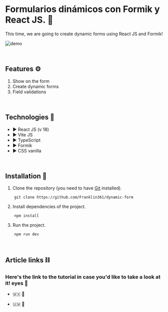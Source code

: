 # Formularios dinámicos con Formik y React JS. 📝

This time, we are going to create dynamic forms using React JS and Formik!

![demo](https://res.cloudinary.com/dnxchppfm/image/upload/v1664039460/formik/02_cp6yyw.png)


&nbsp;

## **Features ⚙️**

1. Show on the form
2. Create dynamic forms
3. Field validations

&nbsp;

## **Technologies 🧪**

- ▶️ React JS (v 18)
- ▶️ Vite JS
- ▶️ TypeScript
- ▶️ Formik
- ▶️ CSS vanilla 

&nbsp;

## **Installation 🧰**

1. Clone the repository (you need to have [Git](https://git-scm.com) installed).

```shell
    git clone https://github.com/Franklin361/dynamic-form
```

2.  Install dependencies of the project.

```shell
    npm install
```

3. Run the project.
```shell
    npm run dev
```

&nbsp;

## **Article links ⛓️**

### Here's the link to the tutorial in case you'd like to take a look at it! eyes 👀

- 🇲🇽 🔗 

- 🇺🇲 🔗 
